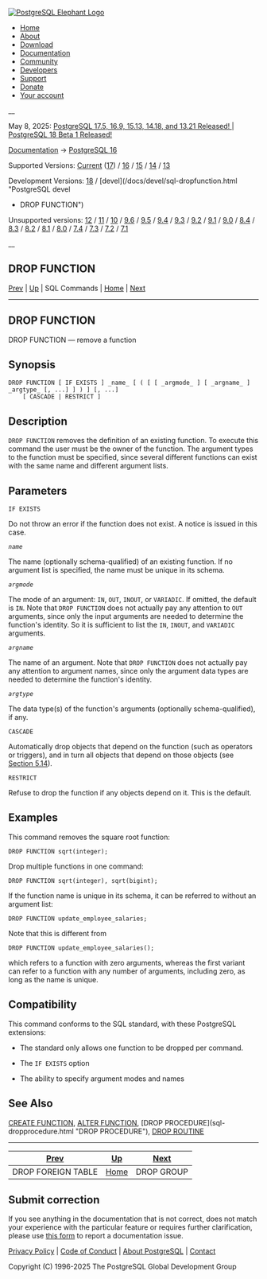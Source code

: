 [ ![PostgreSQL Elephant Logo](/media/img/about/press/elephant.png) ](/)

  * [Home](/ "Home")
  * [About](/about/ "About")
  * [Download](/download/ "Download")
  * [Documentation](/docs/ "Documentation")
  * [Community](/community/ "Community")
  * [Developers](/developer/ "Developers")
  * [Support](/support/ "Support")
  * [Donate](/about/donate/ "Donate")
  * [Your account](/account/ "Your account")

__

May 8, 2025: [ PostgreSQL 17.5, 16.9, 15.13, 14.18, and 13.21 Released! ](/about/news/postgresql-175-169-1513-1418-and-1321-released-3072/) | [ PostgreSQL 18 Beta 1 Released! ](/about/news/postgresql-18-beta-1-released-3070/)

[Documentation](/docs/ "Documentation") -> [PostgreSQL
16](/docs/16/index.html)

Supported Versions: [Current](/docs/current/sql-dropfunction.html "PostgreSQL
17 - DROP FUNCTION") ([17](/docs/17/sql-dropfunction.html "PostgreSQL 17 -
DROP FUNCTION")) / [16](/docs/16/sql-dropfunction.html "PostgreSQL 16 - DROP
FUNCTION") / [15](/docs/15/sql-dropfunction.html "PostgreSQL 15 - DROP
FUNCTION") / [14](/docs/14/sql-dropfunction.html "PostgreSQL 14 - DROP
FUNCTION") / [13](/docs/13/sql-dropfunction.html "PostgreSQL 13 - DROP
FUNCTION")

Development Versions: [18](/docs/18/sql-dropfunction.html "PostgreSQL 18 -
DROP FUNCTION") / [devel](/docs/devel/sql-dropfunction.html "PostgreSQL devel
- DROP FUNCTION")

Unsupported versions: [12](/docs/12/sql-dropfunction.html "PostgreSQL 12 -
DROP FUNCTION") / [11](/docs/11/sql-dropfunction.html "PostgreSQL 11 - DROP
FUNCTION") / [10](/docs/10/sql-dropfunction.html "PostgreSQL 10 - DROP
FUNCTION") / [9.6](/docs/9.6/sql-dropfunction.html "PostgreSQL 9.6 - DROP
FUNCTION") / [9.5](/docs/9.5/sql-dropfunction.html "PostgreSQL 9.5 - DROP
FUNCTION") / [9.4](/docs/9.4/sql-dropfunction.html "PostgreSQL 9.4 - DROP
FUNCTION") / [9.3](/docs/9.3/sql-dropfunction.html "PostgreSQL 9.3 - DROP
FUNCTION") / [9.2](/docs/9.2/sql-dropfunction.html "PostgreSQL 9.2 - DROP
FUNCTION") / [9.1](/docs/9.1/sql-dropfunction.html "PostgreSQL 9.1 - DROP
FUNCTION") / [9.0](/docs/9.0/sql-dropfunction.html "PostgreSQL 9.0 - DROP
FUNCTION") / [8.4](/docs/8.4/sql-dropfunction.html "PostgreSQL 8.4 - DROP
FUNCTION") / [8.3](/docs/8.3/sql-dropfunction.html "PostgreSQL 8.3 - DROP
FUNCTION") / [8.2](/docs/8.2/sql-dropfunction.html "PostgreSQL 8.2 - DROP
FUNCTION") / [8.1](/docs/8.1/sql-dropfunction.html "PostgreSQL 8.1 - DROP
FUNCTION") / [8.0](/docs/8.0/sql-dropfunction.html "PostgreSQL 8.0 - DROP
FUNCTION") / [7.4](/docs/7.4/sql-dropfunction.html "PostgreSQL 7.4 - DROP
FUNCTION") / [7.3](/docs/7.3/sql-dropfunction.html "PostgreSQL 7.3 - DROP
FUNCTION") / [7.2](/docs/7.2/sql-dropfunction.html "PostgreSQL 7.2 - DROP
FUNCTION") / [7.1](/docs/7.1/sql-dropfunction.html "PostgreSQL 7.1 - DROP
FUNCTION")

__

DROP FUNCTION  
---  
[Prev](sql-dropforeigntable.html "DROP FOREIGN TABLE")  | [Up](sql-commands.html "SQL Commands") | SQL Commands | [Home](index.html "PostgreSQL 16.9 Documentation") |  [Next](sql-dropgroup.html "DROP GROUP")  
  
* * *

## DROP FUNCTION

DROP FUNCTION — remove a function

## Synopsis

    
    
    DROP FUNCTION [ IF EXISTS ] _name_ [ ( [ [ _argmode_ ] [ _argname_ ] _argtype_ [, ...] ] ) ] [, ...]
        [ CASCADE | RESTRICT ]
    

## Description

`DROP FUNCTION` removes the definition of an existing function. To execute
this command the user must be the owner of the function. The argument types to
the function must be specified, since several different functions can exist
with the same name and different argument lists.

## Parameters

`IF EXISTS`

    

Do not throw an error if the function does not exist. A notice is issued in
this case.

_`name`_

    

The name (optionally schema-qualified) of an existing function. If no argument
list is specified, the name must be unique in its schema.

_`argmode`_

    

The mode of an argument: `IN`, `OUT`, `INOUT`, or `VARIADIC`. If omitted, the
default is `IN`. Note that `DROP FUNCTION` does not actually pay any attention
to `OUT` arguments, since only the input arguments are needed to determine the
function's identity. So it is sufficient to list the `IN`, `INOUT`, and
`VARIADIC` arguments.

_`argname`_

    

The name of an argument. Note that `DROP FUNCTION` does not actually pay any
attention to argument names, since only the argument data types are needed to
determine the function's identity.

_`argtype`_

    

The data type(s) of the function's arguments (optionally schema-qualified), if
any.

`CASCADE`

    

Automatically drop objects that depend on the function (such as operators or
triggers), and in turn all objects that depend on those objects (see [Section
5.14](ddl-depend.html "5.14. Dependency Tracking")).

`RESTRICT`

    

Refuse to drop the function if any objects depend on it. This is the default.

## Examples

This command removes the square root function:

    
    
    DROP FUNCTION sqrt(integer);
    

Drop multiple functions in one command:

    
    
    DROP FUNCTION sqrt(integer), sqrt(bigint);
    

If the function name is unique in its schema, it can be referred to without an
argument list:

    
    
    DROP FUNCTION update_employee_salaries;
    

Note that this is different from

    
    
    DROP FUNCTION update_employee_salaries();
    

which refers to a function with zero arguments, whereas the first variant can
refer to a function with any number of arguments, including zero, as long as
the name is unique.

## Compatibility

This command conforms to the SQL standard, with these PostgreSQL extensions:

  * The standard only allows one function to be dropped per command.

  * The `IF EXISTS` option

  * The ability to specify argument modes and names

## See Also

[CREATE FUNCTION](sql-createfunction.html "CREATE FUNCTION"), [ALTER
FUNCTION](sql-alterfunction.html "ALTER FUNCTION"), [DROP PROCEDURE](sql-
dropprocedure.html "DROP PROCEDURE"), [DROP ROUTINE](sql-droproutine.html
"DROP ROUTINE")

* * *

[Prev](sql-dropforeigntable.html "DROP FOREIGN TABLE")  | [Up](sql-commands.html "SQL Commands") |  [Next](sql-dropgroup.html "DROP GROUP")  
---|---|---  
DROP FOREIGN TABLE  | [Home](index.html "PostgreSQL 16.9 Documentation") |  DROP GROUP  
  
## Submit correction

If you see anything in the documentation that is not correct, does not match
your experience with the particular feature or requires further clarification,
please use [this form](/account/comments/new/16/sql-dropfunction.html/) to
report a documentation issue.

[Privacy Policy](/about/privacypolicy) | [Code of Conduct](/about/policies/coc/) | [About PostgreSQL](/about/) | [Contact](/about/contact/)  

Copyright (C) 1996-2025 The PostgreSQL Global Development Group

